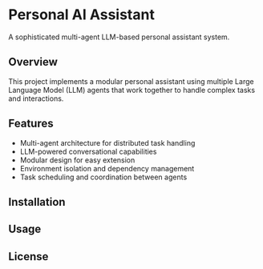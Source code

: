 # Personal AI Assistant

A sophisticated multi-agent LLM-based personal assistant system.

## Overview

This project implements a modular personal assistant using multiple Large Language Model (LLM) agents that work together to handle complex tasks and interactions.

## Features

- Multi-agent architecture for distributed task handling
- LLM-powered conversational capabilities
- Modular design for easy extension
- Environment isolation and dependency management
- Task scheduling and coordination between agents

## Installation


## Usage



## License
